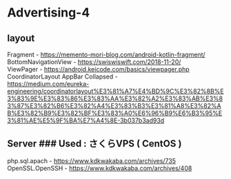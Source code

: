 # Advertising-4

## layout
Fragment -              https://memento-mori-blog.com/android-kotlin-fragment/  
BottomNavigationView -  https://swiswiswift.com/2018-11-20/  
ViewPager -             https://android.keicode.com/basics/viewpager.php  
CoordinatorLayout AppBar Collapsed -  
https://medium.com/eureka-engineering/coordinatorlayout%E3%81%A7%E4%BD%9C%E3%82%8B%E3%83%9E%E3%83%86%E3%83%AA%E3%82%A2%E3%83%AB%E3%83%87%E3%82%B6%E3%82%A4%E3%83%B3%E3%81%A8%E3%82%AB%E3%82%B9%E3%82%BF%E3%83%A0%E6%96%B9%E6%B3%95%E3%81%AE%E5%9F%BA%E7%A4%8E-3b037b3ad93d  
  
## Server  ### Used : さくらVPS ( CentOS )
php.sql.apach -         https://www.kdkwakaba.com/archives/735  
OpenSSL.OpenSSH -       https://www.kdkwakaba.com/archives/408  
